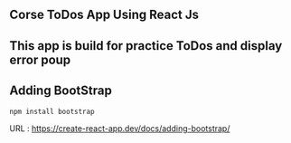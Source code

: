 ## Corse ToDos App Using React Js

## This app is build for practice ToDos and display error poup

## Adding BootStrap

`npm install bootstrap`

URL : https://create-react-app.dev/docs/adding-bootstrap/

